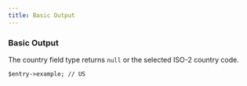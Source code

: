 ```yaml
---
title: Basic Output
---
```


### Basic Output

The country field type returns `null` or the selected ISO-2 country code.

    $entry->example; // US

